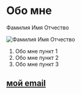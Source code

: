 # Обо мне

Фамилия Имя Отчество 

![Фамилия Имя Отчество](https://t3.ftcdn.net/jpg/01/03/88/68/240_F_103886826_ZrNWoPPbMO74p06IvKS48zSHK4FqqelF.jpg)

1. Обо мне пункт 1
2. Обо мне пункт 2
3. Обо мне пункт 3

## [мой email](mailto:mail@mail.ru) 